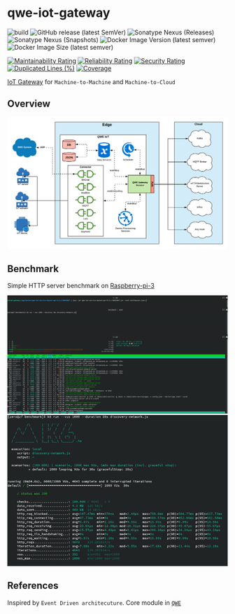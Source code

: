 # qwe-iot-gateway

![build](https://github.com/zero88/qwe-iot-gateway/workflows/build-release/badge.svg?branch=main)
![GitHub release (latest SemVer)](https://img.shields.io/github/v/release/zero88/qwe-iot-gateway?sort=semver)
![Sonatype Nexus (Releases)](https://img.shields.io/nexus/r/io.github.zero88.qwe/qwe-iot-data?server=https%3A%2F%2Foss.sonatype.org%2F)
![Sonatype Nexus (Snapshots)](https://img.shields.io/nexus/s/io.github.zero88.qwe/qwe-iot-data?server=https%3A%2F%2Foss.sonatype.org%2F)
![Docker Image Version (latest semver)](https://img.shields.io/docker/v/zero88/qwe-iot-service-bacnet-api?sort=semver)
![Docker Image Size (latest semver)](https://img.shields.io/docker/image-size/zero88/qwe-iot-service-bacnet-api?sort=semver)

[![Maintainability Rating](https://sonarcloud.io/api/project_badges/measure?project=zero88_qwe-iot-gateway&metric=sqale_rating)](https://sonarcloud.io/dashboard?id=zero88_qwe-iot-gateway)
[![Reliability Rating](https://sonarcloud.io/api/project_badges/measure?project=zero88_qwe-iot-gateway&metric=reliability_rating)](https://sonarcloud.io/dashboard?id=zero88_qwe-iot-gateway)
[![Security Rating](https://sonarcloud.io/api/project_badges/measure?project=zero88_qwe-iot-gateway&metric=security_rating)](https://sonarcloud.io/dashboard?id=zero88_qwe-iot-gateway)
[![Duplicated Lines (%)](https://sonarcloud.io/api/project_badges/measure?project=zero88_qwe-iot-gateway&metric=duplicated_lines_density)](https://sonarcloud.io/dashboard?id=zero88_qwe-iot-gateway)
[![Coverage](https://sonarcloud.io/api/project_badges/measure?project=zero88_qwe-iot-gateway&metric=coverage)](https://sonarcloud.io/dashboard?id=zero88_qwe-iot-gateway)


[IoT Gateway](https://openautomationsoftware.com/open-automation-systems-blog/what-is-an-iot-gateway) for `Machine-to-Machine` and `Machine-to-Cloud`

## Overview

![QWE IoT Gateway](./.github/IoTGateway.png "IoTGateway")

## Benchmark

Simple HTTP server benchmark on [Raspberry-pi-3](https://www.raspberrypi.org/products/raspberry-pi-3-model-b/)

![Network Benchmark Record](./benchmark/network-benchmark.record.gif "benchmark.record")
![Network Benchmark Result](./benchmark/network-benchmark.result.png "benchmark.result")

## References

Inspired by `Event Driven architecuture`. Core module in [`QWE`](https://github.com/zero88/qwe)
